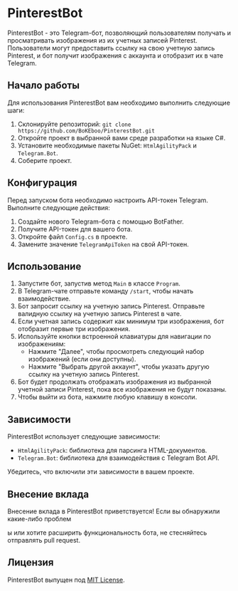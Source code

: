# PinterestBot

PinterestBot - это Telegram-бот, позволяющий пользователям получать и просматривать изображения из их учетных записей Pinterest. Пользователи могут предоставить ссылку на свою учетную запись Pinterest, и бот получит изображения с аккаунта и отобразит их в чате Telegram.

## Начало работы

Для использования PinterestBot вам необходимо выполнить следующие шаги:

1. Склонируйте репозиторий: `git clone https://github.com/BoKEboo/PinterestBot.git`
2. Откройте проект в выбранной вами среде разработки на языке C#.
3. Установите необходимые пакеты NuGet: `HtmlAgilityPack` и `Telegram.Bot`.
4. Соберите проект.

## Конфигурация

Перед запуском бота необходимо настроить API-токен Telegram. Выполните следующие действия:

1. Создайте нового Telegram-бота с помощью BotFather.
2. Получите API-токен для вашего бота.
3. Откройте файл `Config.cs` в проекте.
4. Замените значение `TelegramApiToken` на свой API-токен.

## Использование

1. Запустите бот, запустив метод `Main` в классе `Program`.
2. В Telegram-чате отправьте команду `/start`, чтобы начать взаимодействие.
3. Бот запросит ссылку на учетную запись Pinterest. Отправьте валидную ссылку на учетную запись Pinterest в чате.
4. Если учетная запись содержит как минимум три изображения, бот отобразит первые три изображения.
5. Используйте кнопки встроенной клавиатуры для навигации по изображениям:
   - Нажмите "Далее", чтобы просмотреть следующий набор изображений (если они доступны).
   - Нажмите "Выбрать другой аккаунт", чтобы указать другую ссылку на учетную запись Pinterest.
6. Бот будет продолжать отображать изображения из выбранной учетной записи Pinterest, пока все изображения не будут показаны.
7. Чтобы выйти из бота, нажмите любую клавишу в консоли.

## Зависимости

PinterestBot использует следующие зависимости:

- `HtmlAgilityPack`: библиотека для парсинга HTML-документов.
- `Telegram.Bot`: библиотека для взаимодействия с Telegram Bot API.

Убедитесь, что включили эти зависимости в вашем проекте.

## Внесение вклада

Внесение вклада в PinterestBot приветствуется! Если вы обнаружили какие-либо проблем

ы или хотите расширить функциональность бота, не стесняйтесь отправлять pull request.

## Лицензия

PinterestBot выпущен под [MIT License](https://opensource.org/licenses/MIT).

